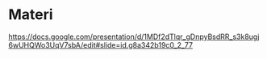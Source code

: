 # Materi 

https://docs.google.com/presentation/d/1MDf2dTlqr_gDnpyBsdRR_s3k8ugj6wUHQWo3UqV7sbA/edit#slide=id.g8a342b19c0_2_77
